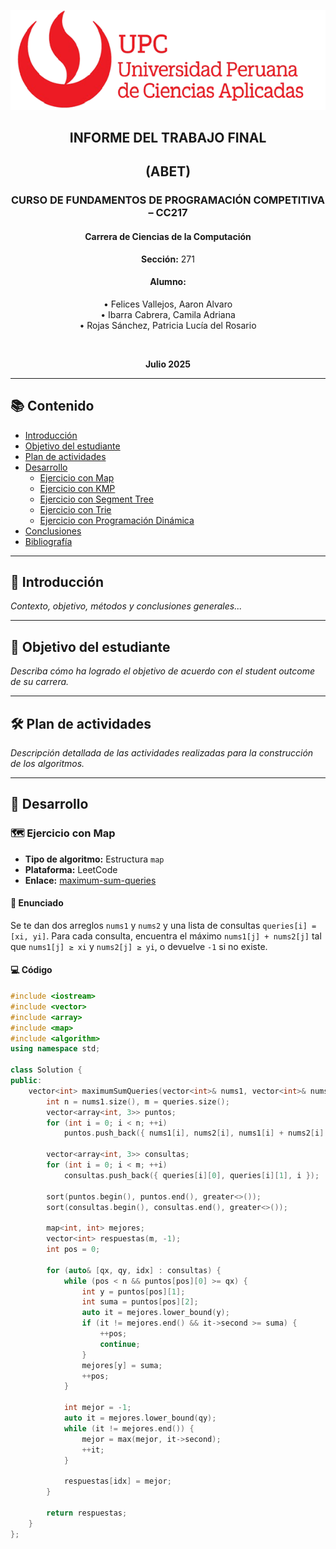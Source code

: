 <p align="center">
  <img src="./assets/logo-upc.png" alt="Logo UPC" width="750"/>
</p>

<h2 align="center">INFORME DEL TRABAJO FINAL</h2>
<h2 align="center">(ABET)</h2>

<h3 align="center">CURSO DE FUNDAMENTOS DE PROGRAMACIÓN COMPETITIVA – CC217</h3>
<h4 align="center">Carrera de Ciencias de la Computación</h4>

<p align="center"><strong>Sección:</strong> 271</p>


<h4 align="center">Alumno:</h4>

<p align="center">
  • Felices Vallejos, Aaron Alvaro <br/>
  • Ibarra Cabrera, Camila Adriana <br/>
  • Rojas Sánchez, Patricia Lucía del Rosario
</p>

<br/>

<p align="center"><strong>Julio 2025</strong></p>

---





## 📚 Contenido

- [Introducción](#introducción)
- [Objetivo del estudiante](#objetivo-del-estudiante)
- [Plan de actividades](#plan-de-actividades)
- [Desarrollo](#desarrollo)
  - [Ejercicio con Map](#ejercicio-con-map)
  - [Ejercicio con KMP](#ejercicio-con-kmp)
  - [Ejercicio con Segment Tree](#ejercicio-con-segment-tree)
  - [Ejercicio con Trie](#ejercicio-con-trie)
  - [Ejercicio con Programación Dinámica](#ejercicio-con-programación-dinámica)
- [Conclusiones](#conclusiones)
- [Bibliografía](#bibliografía)

---

## 🧩 Introducción

_Contexto, objetivo, métodos y conclusiones generales..._

---

## 🎯 Objetivo del estudiante

_Describa cómo ha logrado el objetivo de acuerdo con el student outcome de su carrera._

---

## 🛠️ Plan de actividades

_Descripción detallada de las actividades realizadas para la construcción de los algoritmos._

---

## 🧠 Desarrollo

### 🗺️ Ejercicio con Map

- **Tipo de algoritmo:** Estructura `map`
- **Plataforma:** LeetCode  
- **Enlace:** [maximum-sum-queries](https://leetcode.com/problems/maximum-sum-queries/submissions/1683370047/)

#### 🧾 Enunciado

Se te dan dos arreglos `nums1` y `nums2` y una lista de consultas `queries[i] = [xi, yi]`. Para cada consulta, encuentra el máximo `nums1[j] + nums2[j]` tal que `nums1[j] ≥ xi` y `nums2[j] ≥ yi`, o devuelve `-1` si no existe.

#### 💻 Código

```cpp
#include <iostream>
#include <vector>
#include <array>
#include <map>
#include <algorithm>
using namespace std;

class Solution {
public:
    vector<int> maximumSumQueries(vector<int>& nums1, vector<int>& nums2, vector<vector<int>>& queries) {
        int n = nums1.size(), m = queries.size();
        vector<array<int, 3>> puntos;
        for (int i = 0; i < n; ++i)
            puntos.push_back({ nums1[i], nums2[i], nums1[i] + nums2[i] });

        vector<array<int, 3>> consultas;
        for (int i = 0; i < m; ++i)
            consultas.push_back({ queries[i][0], queries[i][1], i });

        sort(puntos.begin(), puntos.end(), greater<>());
        sort(consultas.begin(), consultas.end(), greater<>());

        map<int, int> mejores;
        vector<int> respuestas(m, -1);
        int pos = 0;

        for (auto& [qx, qy, idx] : consultas) {
            while (pos < n && puntos[pos][0] >= qx) {
                int y = puntos[pos][1];
                int suma = puntos[pos][2];
                auto it = mejores.lower_bound(y);
                if (it != mejores.end() && it->second >= suma) {
                    ++pos;
                    continue;
                }
                mejores[y] = suma;
                ++pos;
            }

            int mejor = -1;
            auto it = mejores.lower_bound(qy);
            while (it != mejores.end()) {
                mejor = max(mejor, it->second);
                ++it;
            }

            respuestas[idx] = mejor;
        }

        return respuestas;
    }
};
